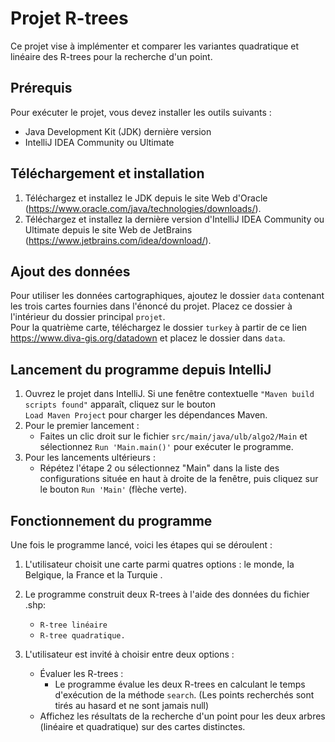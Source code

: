 # Projet R-trees

Ce projet vise à implémenter et comparer les variantes quadratique et linéaire des R-trees pour la recherche d'un point. 

## Prérequis
Pour exécuter le projet, vous devez installer les outils suivants :

- Java Development Kit (JDK) dernière version
- IntelliJ IDEA Community ou Ultimate

## Téléchargement et installation
1. Téléchargez et installez le JDK depuis le site Web d'Oracle (https://www.oracle.com/java/technologies/downloads/).
2. Téléchargez et installez la dernière version d'IntelliJ IDEA Community ou Ultimate depuis le site Web de JetBrains (https://www.jetbrains.com/idea/download/).

## Ajout des données 
Pour utiliser les données cartographiques, ajoutez le dossier ```data``` contenant les trois cartes fournies dans l'énoncé du projet. Placez ce dossier à l'intérieur du dossier principal ```projet```.  
Pour la quatrième carte, téléchargez le dossier ```turkey``` à partir de ce lien https://www.diva-gis.org/datadown et placez le dossier dans ```data```.

## Lancement du programme depuis IntelliJ
1. Ouvrez le projet dans IntelliJ. Si une fenêtre contextuelle ```"Maven build scripts found"``` apparaît, cliquez sur le bouton  
```Load Maven Project``` pour charger les dépendances Maven.
2. Pour le premier lancement :
    - Faites un clic droit sur le fichier ```src/main/java/ulb/algo2/Main``` et sélectionnez ```Run 'Main.main()'``` pour exécuter le programme.
3. Pour les lancements ultérieurs :
    - Répétez l'étape 2 ou sélectionnez "Main" dans la liste des configurations située en haut à droite de la fenêtre, puis cliquez sur le bouton ```Run 'Main'``` (flèche verte).

## Fonctionnement du programme
Une fois le programme lancé, voici les étapes qui se déroulent :

1. L'utilisateur choisit une carte parmi quatres options : le monde, la Belgique, la France et la Turquie .
2. Le programme construit deux R-trees à l'aide des données du fichier .shp:
      -  ```R-tree linéaire```
      -  ```R-tree quadratique.```
   
3. L'utilisateur est invité à choisir entre deux options : 
    - Évaluer les R-trees : 
      - Le programme évalue les deux R-trees en calculant le temps d'exécution de la méthode ```search```.
      (Les points recherchés sont tirés au hasard et ne sont jamais null)
    - Affichez les résultats de la recherche d'un point pour les deux arbres (linéaire et quadratique) sur des cartes distinctes.
